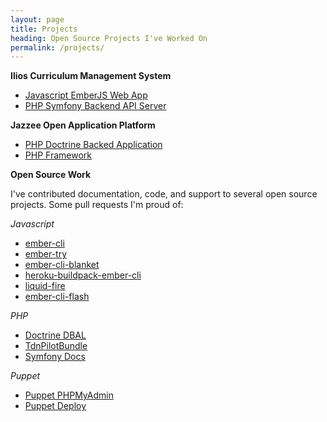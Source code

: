 ```yaml
---
layout: page
title: Projects
heading: Open Source Projects I've Worked On
permalink: /projects/
---
```


**Ilios Curriculum Management System**

- [Javascript EmberJS Web App](https://github.com/ilios/frontend)
- [PHP Symfony Backend API Server](https://github.com/ilios/ilios)

**Jazzee Open Application Platform**

- [PHP Doctrine Backed Application](https://github.com/Jazzee/Jazzee)
- [PHP Framework](https://github.com/jazzee/foundation)


**Open Source Work**

I've contributed documentation, code, and support to several open source projects.  Some pull requests I'm proud of:

*Javascript*

- [ember-cli](https://github.com/ember-cli/ember-cli/pull/3703)
- [ember-try](https://github.com/kategengler/ember-try/pull/18)
- [ember-cli-blanket](https://github.com/sglanzer/ember-cli-blanket/pull/67)
- [heroku-buildpack-ember-cli](https://github.com/tonycoco/heroku-buildpack-ember-cli/pull/82)
- [liquid-fire](https://github.com/ef4/liquid-fire/pull/291)
- [ember-cli-flash](https://github.com/poteto/ember-cli-flash/pull/67)


*PHP*

- [Doctrine DBAL](https://github.com/doctrine/dbal/pull/278)
- [TdnPilotBundle](https://github.com/TheDevNetwork/TdnPilotBundle/pull/4)
- [Symfony Docs](https://github.com/symfony/symfony-docs/pull/4218)

*Puppet*

- [Puppet PHPMyAdmin](https://github.com/justicel/puppet-phpmyadmin/pull/24)
- [Puppet Deploy](https://github.com/doctrine/dbal/pull/278)
